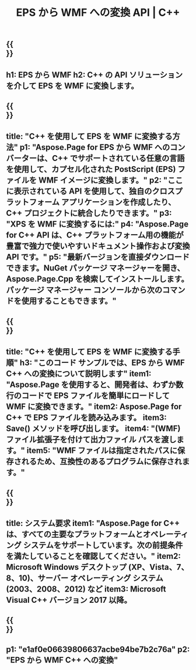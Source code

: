 ﻿---
translation: true
template: /_templates/_conversion-child-cpp.md
title: EPS から WMF への変換 API | C++
url: /cpp/conversion/eps-to-wmf/
description: Aspose.Page for C++ API ソリューションが提供する EPS から WMF への変換。 Windows 32 ビット、Windows 64 ビット、および Linux 64 ビットの C++ ランタイム環境で動作します。
informat: EPS
outformat: WMF
otherformats: XPS PS
---

{{<section banner>}}
---
h1: EPS から WMF
h2: C++ の API ソリューションを介して EPS を WMF に変換します。
---

{{<section overview>}}
---
title: "C++ を使用して EPS を WMF に変換する方法"
p1: "Aspose.Page for EPS から WMF へのコンバーターは、C++ でサポートされている任意の言語を使用して、カプセル化された PostScript (EPS) ファイルを WMF イメージに変換します。"
p2: "ここに表示されている API を使用して、独自のクロスプラットフォーム アプリケーションを作成したり、C++ プロジェクトに統合したりできます。"
p3: "XPS を WMF に変換するには:"
p4: "Aspose.Page for C++ API は、C++ プラットフォーム用の機能が豊富で強力で使いやすいドキュメント操作および変換 API です。"
p5: "最新バージョンを直接ダウンロードできます。NuGet パッケージ マネージャーを開き、Aspose.Page.Cpp を検索してインストールします。パッケージ マネージャー コンソールから次のコマンドを使用することもできます。"
---

{{<section feature1>}}
---
title: "C++ を使用して EPS を WMF に変換する手順"
h3: "このコード サンプルでは、​​EPS から WMF C++ への変換について説明します"
item1: "Aspose.Page を使用すると、開発者は、わずか数行のコードで EPS ファイルを簡単にロードして WMF に変換できます。"
item2: Aspose.Page for C++ で EPS ファイルを読み込みます。
item3: Save() メソッドを呼び出します。
item4: "(WMF) ファイル拡張子を付けて出力ファイル パスを渡します。"
item5: "WMF ファイルは指定されたパスに保存されるため、互換性のあるプログラムに保存されます。"
---

{{<section feature2>}}
---
title: システム要求
item1: "Aspose.Page for C++ は、すべての主要なプラットフォームとオペレーティング システムをサポートしています。次の前提条件を満たしていることを確認してください。"
item2: Microsoft Windows デスクトップ (XP、Vista、7、8、10)、サーバー オペレーティング システム (2003、2008、2012) など
item3: Microsoft Visual C++ バージョン 2017 以降。
---

{{<section gist>}}
---
p1: "e1af0e06639806637acbe94be7b2c76a"
p2: "EPS から WMF C++ への変換"
---
